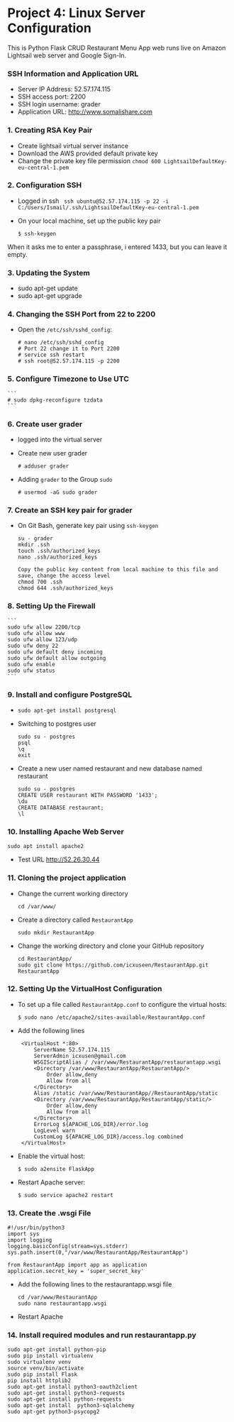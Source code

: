 # Project 4: Linux Server Configuration

This is Python Flask CRUD Restaurant Menu App web runs live on Amazon Lightsail web server and Google Sign-In.

### SSH Information and Application URL

- Server IP Address: 52.57.174.115
- SSH access port: 2200
- SSH login username: grader
- Application URL: http://www.somalishare.com




### 1. Creating RSA Key Pair

- Create lightsail virtual server instance
- Download the AWS provided default private key
- Change the private key file permission `chmod 600 LightsailDefaultKey-eu-central-1.pem`

### 2. Configuration SSH

- Logged in ssh ` ssh ubuntu@52.57.174.115 -p 22 -i C:/Users/Ismail/.ssh/LightsailDefaultKey-eu-central-1.pem`
- On your local machine, set up the public key pair

   ```Open Git Bash then type
   $ ssh-keygen
  ```
When it asks me to enter a passphrase, i entered 1433, but you can  leave it empty.


### 3. Updating the System

- sudo apt-get update
- sudo apt-get upgrade

### 4. Changing the SSH Port from 22 to 2200

- Open the `/etc/ssh/sshd_config`:
	
   ```
   # nano /etc/ssh/sshd_config
   # Port 22 change it to Port 2200
   # service ssh restart
   # ssh root@52.57.174.115 -p 2200
   ```

### 5. Configure Timezone to Use UTC

	```
	# sudo dpkg-reconfigure tzdata
	```

### 6. Create user grader
- logged into the virtual server
- Create new user grader

	```
	# adduser grader
	```

- Adding `grader` to the Group `sudo`

	```
	# usermod -aG sudo grader
	```

### 7. Create an SSH key pair for grader

- On Git Bash, generate key pair using `ssh-keygen`

	```
    su - grader
    mkdir .ssh
    touch .ssh/authorized_keys
    nano .ssh/authorized_keys

    Copy the public key content from local machine to this file and save, change the access level
    chmod 700 .ssh
    chmod 644 .ssh/authorized_keys
    ```
### 8. Setting Up the Firewall

	```
    sudo ufw allow 2200/tcp
    sudo ufw allow www
    sudo ufw allow 123/udp
    sudo ufw deny 22
    sudo ufw default deny incoming
    sudo ufw default allow outgoing
    sudo ufw enable
    sudo ufw status
    ```
### 9. Install and configure PostgreSQL

- `sudo apt-get install postgresql`
- Switching to postgres user
    
	```
    sudo su - postgres
    psql
    \q
    exit
    ```
- Create a new user named restaurant and new database named restaurant
    ```
    sudo su - postgres
    CREATE USER restaurant WITH PASSWORD '1433';
    \du
    CREATE DATABASE restaurant;
    \l
    ```

### 10. Installing Apache Web Server

```
sudo apt install apache2
```
- Test URL http://52.26.30.44 

### 11. Cloning the project application

- Change the current working directory

   ```
   cd /var/www/
   ```
   
- Create a directory called `RestaurantApp`

   ```
   sudo mkdir RestaurantApp
   ```

- Change the working directory and clone your GitHub repository

	```
	cd RestaurantApp/
	sudo git clone https://github.com/icxuseen/RestaurantApp.git RestaurantApp
	```

### 12. Setting Up the VirtualHost Configuration

- To set up a file called `RestaurantApp.conf` to configure the virtual hosts:

   ```
   $ sudo nano /etc/apache2/sites-available/RestaurantApp.conf
   ```

- Add the following lines

   ```
    <VirtualHost *:80>
        ServerName 52.57.174.115
        ServerAdmin icxusen@gmail.com
        WSGIScriptAlias / /var/www/RestaurantApp/restaurantapp.wsgi
        <Directory /var/www/RestaurantApp/RestaurantApp/>
            Order allow,deny
            Allow from all
        </Directory>
        Alias /static /var/www/RestaurantApp//RestaurantApp/static
        <Directory /var/www/RestaurantApp/RestaurantApp/static/>
            Order allow,deny
            Allow from all
        </Directory>
        ErrorLog ${APACHE_LOG_DIR}/error.log
        LogLevel warn
        CustomLog ${APACHE_LOG_DIR}/access.log combined
	</VirtualHost>
   ```
   
- Enable the virtual host:

   ```
   $ sudo a2ensite FlaskApp
   ```

- Restart Apache server:

   ```
   $ sudo service apache2 restart
   ```

### 13. Create the .wsgi File

```
#!/usr/bin/python3
import sys
import logging
logging.basicConfig(stream=sys.stderr)
sys.path.insert(0,"/var/www/RestaurantApp/RestaurantApp")

from RestaurantApp import app as application
application.secret_key = 'super_secret_key'
```
   
- Add the following lines to the restaurantapp.wsgi file

	```
	cd /var/www/RestaurantApp
	sudo nano restaurantapp.wsgi
	```
	
- Restart Apache

### 14. Install required modules and run restaurantapp.py


```
sudo apt-get install python-pip
sudo pip install virtualenv
sudo virtualenv venv
source venv/bin/activate
sudo pip install Flask
pip install httplib2
sudo apt-get install python3-oauth2client
sudo apt-get install python3-requests
sudo apt-get install python-requests
sudo apt-get install  python3-sqlalchemy
sudo apt-get python3-psycopg2
```
	

